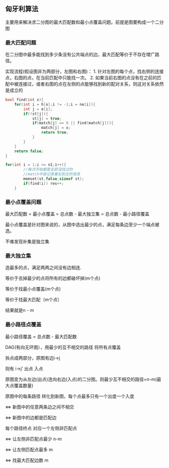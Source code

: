 ## 匈牙利算法

主要用来解决求二分图的最大匹配数和最小点覆盖问题。前提是图要构成一个二分图

### 最大匹配问题

在二分图中最多能找到多少条没有公共端点的边，最大匹配等价于不存在增广路径。

实现流程(假设图非为两部分，左图和右图)：
    1. 针对左图的每个点，找右侧的连接点，右图的点，在当前匹配中只能找一次。
    2. 如果当前右图的点没有在之前的匹配中被连接过，或者右图的点在左侧的点能够找到新的配对关系，则这对关系依然是成立的

```cpp
bool find(int x){
    for(int i = h[x];i != -1;i = ne[i]){
        int j = e[i];
        if(!st[j]){
            st[j] = true;
            if(match[j] == 0 || find(match[j])){
                match[j] = x;
                return true;
            }
        }
    }
    return false;
}

for(int i = 1;i <= n1;i++){
        //每次开始都是全部没找过的
        //match中是记录着右到左的信息
        memset(st,false,sizeof st);
        if(find(i)) res++;
    }
```

### 最小点覆盖问题

最大匹配数 = 最小点覆盖 = 总点数 - 最大独立集 = 总点数 - 最小路径覆盖

最小点覆盖是针对图来说的，从图中选出最少的点，满足每条边至少一个端点被选。

不难发现补集是独立集

### 最大独立集

选最多的点，满足两两之间没有边相连.

等价于去掉最少的点将所有的边都破坏掉(m个点)

等价于找最小点覆盖(m个点)

等价于找最大匹配（m个点）

结果就是n - m

### 最小路径点覆盖

最小路径覆盖 = 总点数 - 最大匹配数

DAG(有向无环图），用最少的互不相交的路径 将所有点覆盖

拆点成两部分，原图有边i→j

则有 i→j'
    出点 入点

原图变为从左边(出点)连向右边(入点)的二分图。则最少互不相交的路径=n-m(最大点覆盖数量)

原图中的每条路径 转化到新图，每个点最多只有一个出度一个入度 

<=> 新图中的任意两条边之间不相交

<=> 新图中的边都是匹配边

每个路径终点 对应一个左侧非匹配点

<=> 让左侧非匹配点最少 n-m

<=> 让左侧匹配点最多 m

<=> 找最大匹配边数 m
